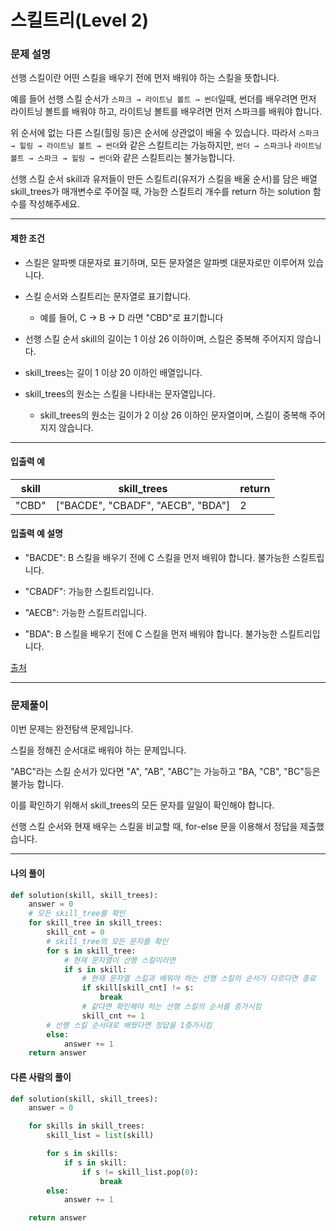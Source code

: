 # 스킬트리(Level 2)

### 문제 설명

선행 스킬이란 어떤 스킬을 배우기 전에 먼저 배워야 하는 스킬을 뜻합니다.   

예를 들어 선행 스킬 순서가 `스파크 → 라이트닝 볼트 → 썬더`일때, 썬더를 배우려면 먼저 라이트닝 볼트를 배워야 하고, 라이트닝 볼트를 배우려면 먼저 스파크를 배워야 합니다.   

위 순서에 없는 다른 스킬(힐링 등)은 순서에 상관없이 배울 수 있습니다. 따라서 `스파크 → 힐링 → 라이트닝 볼트 → 썬더`와 같은 스킬트리는 가능하지만, `썬더 → 스파크`나 `라이트닝 볼트 → 스파크 → 힐링 → 썬더`와 같은 스킬트리는 불가능합니다.   

선행 스킬 순서 skill과 유저들이 만든 스킬트리(유저가 스킬을 배울 순서)를 담은 배열 skill_trees가 매개변수로 주어질 때, 가능한 스킬트리 개수를 return 하는 solution 함수를 작성해주세요.   

---

#### 제한 조건

* 스킬은 알파벳 대문자로 표기하며, 모든 문자열은 알파벳 대문자로만 이루어져 있습니다.

* 스킬 순서와 스킬트리는 문자열로 표기합니다.
    * 예를 들어, C → B → D 라면 "CBD"로 표기합니다

* 선행 스킬 순서 skill의 길이는 1 이상 26 이하이며, 스킬은 중복해 주어지지 않습니다.

* skill_trees는 길이 1 이상 20 이하인 배열입니다.

* skill_trees의 원소는 스킬을 나타내는 문자열입니다.
    * skill_trees의 원소는 길이가 2 이상 26 이하인 문자열이며, 스킬이 중복해 주어지지 않습니다.

---

#### 입출력 예

|skill|	skill_trees|	return|
|-|-|-|
|"CBD"|\["BACDE", "CBADF", "AECB", "BDA"]|	2|

#### 입출력 예 설명

* "BACDE": B 스킬을 배우기 전에 C 스킬을 먼저 배워야 합니다. 불가능한 스킬트립니다.

* "CBADF": 가능한 스킬트리입니다.

* "AECB": 가능한 스킬트리입니다.

* "BDA": B 스킬을 배우기 전에 C 스킬을 먼저 배워야 합니다. 불가능한 스킬트리입니다.  

[출처](https://programmers.co.kr/learn/courses/30/lessons/49993)

---

### 문제풀이

이번 문제는 완전탐색 문제입니다.   

스킬을 정해진 순서대로 배워야 하는 문제입니다.   

"ABC"라는 스킬 순서가 있다면 "A", "AB", "ABC"는 가능하고 "BA, "CB", "BC"등은 불가능 합니다.    

이를 확인하기 위해서 skill_trees의 모든 문자를 일일이 확인해야 합니다.   

선행 스킬 순서와 현재 배우는 스킬을 비교할 때, for-else 문을 이용해서 정답을 제출했습니다.   

---

#### 나의 풀이

~~~python
def solution(skill, skill_trees):
    answer = 0
    # 모든 skill_tree를 확인
    for skill_tree in skill_trees:
        skill_cnt = 0
        # skill_tree의 모든 문자를 확인
        for s in skill_tree:
            # 현재 문자열이 선행 스킬이라면
            if s in skill:
                # 현재 문자열 스킬과 배워야 하는 선행 스킬의 순서가 다르다면 종료
                if skill[skill_cnt] != s:
                    break
                # 같다면 확인해야 하는 선행 스킬의 순서를 증가시킴
                skill_cnt += 1
        # 선행 스킬 순서대로 배웠다면 정답을 1증가시킴
        else:
            answer += 1
    return answer
~~~

#### 다른 사람의 풀이

~~~python
def solution(skill, skill_trees):
    answer = 0

    for skills in skill_trees:
        skill_list = list(skill)

        for s in skills:
            if s in skill:
                if s != skill_list.pop(0):
                    break
        else:
            answer += 1

    return answer
~~~
